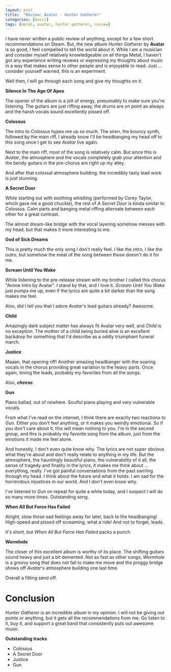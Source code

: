 ```yaml
---
layout: post
title:  "Review: Avatar - Hunter Gatherer"
categories: [music]
tags: [metal, avatar, hunter gatherer, review]
---
```


I have never written a public review of anything, except for a few short recommendations on Steam. But, the new album *Hunter Gatherer* by **Avatar** is so good, I feel compelled to tell the world about it. While I am a musician and consider myself relatively knowledgeable on all things Metal, I haven't got any experience writing reviews or expressing my thoughts about music in a way that makes sense to other people and is enjoyable to read. Just ... consider yourself warned, this is an experiment.

Well then, I will go through each song and give my thoughts on it.

**Silence In The Age Of Apes**

The opener of the album is a jolt of energy, presumably to make sure you're listening. The guitars are just riffing away, the drums are on point as always and the harsh vocals sound excellently pissed off.

**Colossus**

The intro to *Colossus* hypes me up so much. The siren, the bouncy synth, followed by the main riff, I already know I'll be headbanging my head off to this song once I get to see *Avatar* live again.

Next to the main riff, most of the song is relatively calm. But since this is *Avatar*, the atmosphere and the vocals completely grab your attention and the bendy guitars in the pre-chorus are right up my alley.

And after that colossal atmosphere building, the incredibly tasty lead work is just stunning.

**A Secret Door**

While starting out with soothing whistling (performed by Corey Taylor, which gave me a good chuckle), the rest of *A Secret Door* is kinda similar to Colossus. Calm parts and banging metal riffing alternate between each other for a great contrast.

The almost dream-like bridge with the vocal layering somehow messes with my head, but that makes it more interesting to me.

**God of Sick Dreams**

This is pretty much the only song I don't really feel. I like the intro, I like the outro, but somehow the meat of the song between those doesn't do it for me.

**Scream Until You Wake**

While listening to the pre-release stream with my brother I called this chorus "Anime Intro by Avatar". I stand by that, and I love it. *Scream Until You Wake* just pumps me up, even if the lyrics are quite a bit darker than the song makes me feel.

Also, did I tell you that I adore *Avatar*'s lead guitars already? Awesome.

**Child**

Amazingly dark subject matter has always fit Avatar very well, and *Child* is no exception. The mother of a child being buried alive is an excellent backdrop for something that I'd describe as a oddly triumphant funeral march.

**Justice**

Maaan, that opening riff! Another amazing headbanger with the soaring vocals in the chorus providing great variation to the heavy parts. Once again, loving the leads, probably my favorites from all the songs.

Also, ***cheese***.

**Gun**

Piano ballad, out of nowhere. Soulful piano playing and very vulnerable vocals.

From what I've read on the internet, I think there are exactly two reactions to *Gun*. Either you don't feel anything, or it makes you weirdly emotional. So if you don't care about it, this will mean nothing to you. I'm in the second group, and this is probably my favorite song from the album, just from the emotions it made me feel alone. 

And honestly, I don't even quite know why. The lyrics are not super obvious what they're about and don't really relate to anything in my life. But the atmosphere, the hauntingly beautiful piano, the vulnerability of it all, the sense of tragedy and finality in the lyrics, it makes me think about ... everything, really. I've got painful conversations from the past swirling through my head. I think about the future and what it holds. I am sad for the horrendous injustices in our world. And I don't even know why.

I've listened to *Gun* on repeat for quite a while today, and I suspect I will do so many more times. Outstanding song.

**When All But Force Has Failed**

Alright, stow those sad feelings away for later, back to the headbanging! High-speed and pissed off screaming, what a ride! And not to forget, leads.

It's short, but *When All But Force Has Failed* packs a punch.

**Wormhole**

The closer of this excellent album is worthy of its place. The shifting guitars sound heavy and just a bit demented. Not as fast as other songs, *Wormhole* is a groovy song that does not fail to make me move and the proggy bridge shows off *Avatar*'s atmosphere building one last time.

Overall a fitting send off.

# Conclusion

*Hunter Gatherer* is an incredible album in my opinion. I will not be giving out points or anything, but it gets all the recommendations from me. Go listen to it, buy it, and support a great band that consistently puts out awesome music.

**Outstanding tracks**

* Colossus
* A Secret Door
* Justice
* Gun
